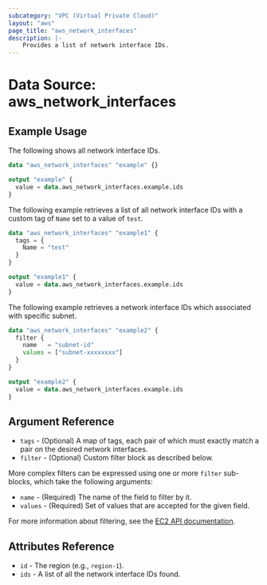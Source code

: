 ```yaml
---
subcategory: "VPC (Virtual Private Cloud)"
layout: "aws"
page_title: "aws_network_interfaces"
description: |-
    Provides a list of network interface IDs.
---
```


# Data Source: aws_network_interfaces

## Example Usage

The following shows all network interface IDs.

```terraform
data "aws_network_interfaces" "example" {}

output "example" {
  value = data.aws_network_interfaces.example.ids
}
```

The following example retrieves a list of all network interface IDs with a custom tag of `Name` set to a value of `test`.

```terraform
data "aws_network_interfaces" "example1" {
  tags = {
    Name = "test"
  }
}

output "example1" {
  value = data.aws_network_interfaces.example.ids
}
```

The following example retrieves a network interface IDs which associated with specific subnet.

```terraform
data "aws_network_interfaces" "example2" {
  filter {
    name   = "subnet-id"
    values = ["subnet-xxxxxxxx"]
  }
}

output "example2" {
  value = data.aws_network_interfaces.example.ids
}
```

## Argument Reference

* `tags` - (Optional) A map of tags, each pair of which must exactly match
  a pair on the desired network interfaces.
* `filter` - (Optional) Custom filter block as described below.

More complex filters can be expressed using one or more `filter` sub-blocks,
which take the following arguments:

* `name` - (Required) The name of the field to filter by it.
* `values` - (Required) Set of values that are accepted for the given field.

For more information about filtering, see the [EC2 API documentation][describe-network-interfaces].

## Attributes Reference

* `id` - The region (e.g., `region-1`).
* `ids` - A list of all the network interface IDs found.

[describe-network-interfaces]: https://docs.cloud.croc.ru/en/api/ec2/network_interfaces/DescribeNetworkInterfaces.html
